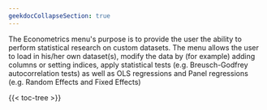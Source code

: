 ```yaml
---
geekdocCollapseSection: true
---
```


The Econometrics menu's purpose is to provide the user the ability to perform statistical research on custom datasets. 
The menu allows the user to load in his/her own dataset(s), modify the data by (for example) adding columns or setting 
indices, apply statistical tests (e.g. Breusch-Godfrey autocorrelation tests) as well as OLS regressions and Panel 
regressions (e.g. Random Effects and Fixed Effects)

{{< toc-tree >}}

